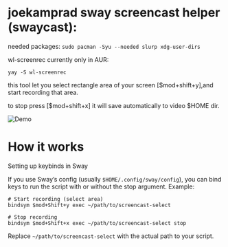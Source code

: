 
# joekamprad sway screencast helper (swaycast):

needed packages: `sudo pacman -Syu --needed slurp xdg-user-dirs`

wl-screenrec currently only in AUR:

`yay -S wl-screenrec`

this tool let you select rectangle area of your screen [$mod+shift+y],and start recording that area. 

to stop press [$mod+shift+x] it will save automatically to video $HOME dir.

![Demo](swaycast-demo.webp)

# How it works

Setting up keybinds in Sway

If you use Sway’s config (usually `$HOME/.config/sway/config`), you can bind keys to run the script with or without the stop argument.
Example:

``` 
# Start recording (select area)
bindsym $mod+Shift+y exec ~/path/to/screencast-select

# Stop recording
bindsym $mod+Shift+x exec ~/path/to/screencast-select stop
```

Replace `~/path/to/screencast-select` with the actual path to your script.
